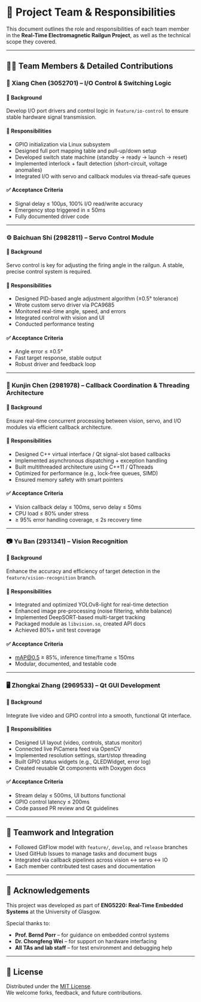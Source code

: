 # 👥 Project Team & Responsibilities

This document outlines the role and responsibilities of each team member in the **Real-Time Electromagnetic Railgun Project**, as well as the technical scope they covered.

---

## 🧑‍💻 Team Members & Detailed Contributions

### **🧭 Xiang Chen (3052701) – I/O Control & Switching Logic**

#### 🔹 Background
Develop I/O port drivers and control logic in `feature/io-control` to ensure stable hardware signal transmission.

#### 🔹 Responsibilities
- GPIO initialization via Linux subsystem
- Designed full port mapping table and pull-up/down setup
- Developed switch state machine (standby → ready → launch → reset)
- Implemented interlock + fault detection (short-circuit, voltage anomalies)
- Integrated I/O with servo and callback modules via thread-safe queues

#### ✅ Acceptance Criteria
- Signal delay ≤ 100μs, 100% I/O read/write accuracy
- Emergency stop triggered in ≤ 50ms
- Fully documented driver code

---

### **⚙️ Baichuan Shi (2982811) – Servo Control Module**

#### 🔹 Background
Servo control is key for adjusting the firing angle in the railgun. A stable, precise control system is required.

#### 🔹 Responsibilities
- Designed PID-based angle adjustment algorithm (±0.5° tolerance)
- Wrote custom servo driver via PCA9685
- Monitored real-time angle, speed, and errors
- Integrated control with vision and UI
- Conducted performance testing

#### ✅ Acceptance Criteria
- Angle error ≤ ±0.5°
- Fast target response, stable output
- Robust driver and feedback loop

---

### **🧠 Kunjin Chen (2981978) – Callback Coordination & Threading Architecture**

#### 🔹 Background
Ensure real-time concurrent processing between vision, servo, and I/O modules via efficient callback architecture.

#### 🔹 Responsibilities
- Designed C++ virtual interface / Qt signal-slot based callbacks
- Implemented asynchronous dispatching + exception handling
- Built multithreaded architecture using C++11 / QThreads
- Optimized for performance (e.g., lock-free queues, SIMD)
- Ensured memory safety with smart pointers

#### ✅ Acceptance Criteria
- Vision callback delay ≤ 100ms, servo delay ≤ 50ms
- CPU load ≤ 80% under stress
- ≥ 95% error handling coverage, ≤ 2s recovery time

---

### **📷 Yu Ban (2931341) – Vision Recognition**

#### 🔹 Background
Enhance the accuracy and efficiency of target detection in the `feature/vision-recognition` branch.

#### 🔹 Responsibilities
- Integrated and optimized YOLOv8-light for real-time detection
- Enhanced image pre-processing (noise filtering, white balance)
- Implemented DeepSORT-based multi-target tracking
- Packaged module as `libvision.so`, created API docs
- Achieved 80%+ unit test coverage

#### ✅ Acceptance Criteria
- mAP@0.5 ≥ 85%, inference time/frame ≤ 150ms
- Modular, documented, and testable code

---

### **🖥 Zhongkai Zhang (2969533) – Qt GUI Development**

#### 🔹 Background
Integrate live video and GPIO control into a smooth, functional Qt interface.

#### 🔹 Responsibilities
- Designed UI layout (video, controls, status monitor)
- Connected live PiCamera feed via OpenCV
- Implemented resolution settings, start/stop threading
- Built GPIO status widgets (e.g., QLEDWidget, error log)
- Created reusable Qt components with Doxygen docs

#### ✅ Acceptance Criteria
- Stream delay ≤ 500ms, UI buttons functional
- GPIO control latency ≤ 200ms
- Code passed PR review and Qt guidelines

---

## 🤝 Teamwork and Integration

- Followed GitFlow model with `feature/`, `develop`, and `release` branches
- Used GitHub Issues to manage tasks and document bugs
- Integrated via callback pipelines across vision ↔ servo ↔ IO
- Each member contributed test cases and documentation

---

## 🙏 Acknowledgements

This project was developed as part of **ENG5220: Real-Time Embedded Systems** at the University of Glasgow.

Special thanks to:

- **Prof. Bernd Porr** – for guidance on embedded control systems
- **Dr. Chongfeng Wei** – for support on hardware interfacing
- **All TAs and lab staff** – for test environment and debugging help

---

## 📜 License

Distributed under the [MIT License](../LICENSE).  
We welcome forks, feedback, and future contributions.
